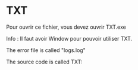 # TXT

Pour ouvrir ce fichier, vous devez ouvrir TXT.exe 

Info : Il faut avoir Window pour pouvoir utiliser TXT.

The error file is called "logs.log"

The source code is called TXT:
